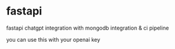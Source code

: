 # fastapi
fastapi chatgpt integration with mongodb integration & ci pipeline

you can use this with your openai key
